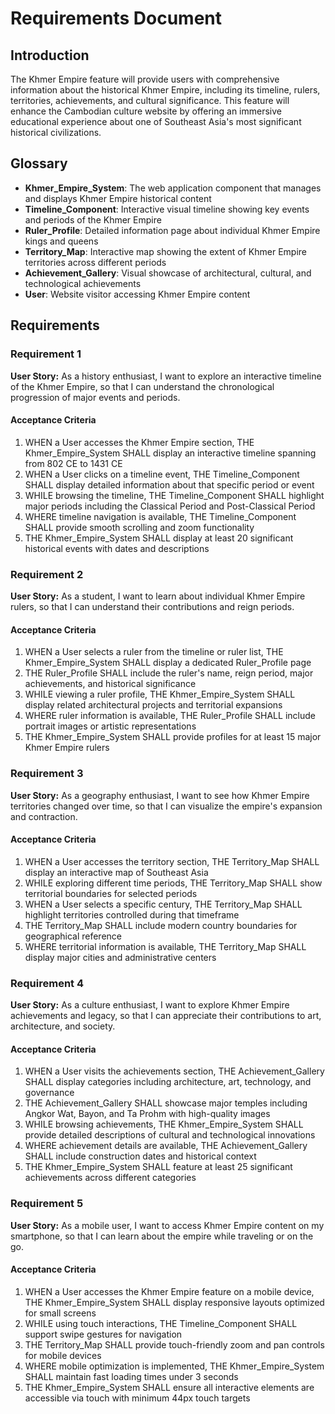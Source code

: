 # Requirements Document

## Introduction

The Khmer Empire feature will provide users with comprehensive information about the historical Khmer Empire, including its timeline, rulers, territories, achievements, and cultural significance. This feature will enhance the Cambodian culture website by offering an immersive educational experience about one of Southeast Asia's most significant historical civilizations.

## Glossary

- **Khmer_Empire_System**: The web application component that manages and displays Khmer Empire historical content
- **Timeline_Component**: Interactive visual timeline showing key events and periods of the Khmer Empire
- **Ruler_Profile**: Detailed information page about individual Khmer Empire kings and queens
- **Territory_Map**: Interactive map showing the extent of Khmer Empire territories across different periods
- **Achievement_Gallery**: Visual showcase of architectural, cultural, and technological achievements
- **User**: Website visitor accessing Khmer Empire content

## Requirements

### Requirement 1

**User Story:** As a history enthusiast, I want to explore an interactive timeline of the Khmer Empire, so that I can understand the chronological progression of major events and periods.

#### Acceptance Criteria

1. WHEN a User accesses the Khmer Empire section, THE Khmer_Empire_System SHALL display an interactive timeline spanning from 802 CE to 1431 CE
2. WHEN a User clicks on a timeline event, THE Timeline_Component SHALL display detailed information about that specific period or event
3. WHILE browsing the timeline, THE Timeline_Component SHALL highlight major periods including the Classical Period and Post-Classical Period
4. WHERE timeline navigation is available, THE Timeline_Component SHALL provide smooth scrolling and zoom functionality
5. THE Khmer_Empire_System SHALL display at least 20 significant historical events with dates and descriptions

### Requirement 2

**User Story:** As a student, I want to learn about individual Khmer Empire rulers, so that I can understand their contributions and reign periods.

#### Acceptance Criteria

1. WHEN a User selects a ruler from the timeline or ruler list, THE Khmer_Empire_System SHALL display a dedicated Ruler_Profile page
2. THE Ruler_Profile SHALL include the ruler's name, reign period, major achievements, and historical significance
3. WHILE viewing a ruler profile, THE Khmer_Empire_System SHALL display related architectural projects and territorial expansions
4. WHERE ruler information is available, THE Ruler_Profile SHALL include portrait images or artistic representations
5. THE Khmer_Empire_System SHALL provide profiles for at least 15 major Khmer Empire rulers

### Requirement 3

**User Story:** As a geography enthusiast, I want to see how Khmer Empire territories changed over time, so that I can visualize the empire's expansion and contraction.

#### Acceptance Criteria

1. WHEN a User accesses the territory section, THE Territory_Map SHALL display an interactive map of Southeast Asia
2. WHILE exploring different time periods, THE Territory_Map SHALL show territorial boundaries for selected periods
3. WHEN a User selects a specific century, THE Territory_Map SHALL highlight territories controlled during that timeframe
4. THE Territory_Map SHALL include modern country boundaries for geographical reference
5. WHERE territorial information is available, THE Territory_Map SHALL display major cities and administrative centers

### Requirement 4

**User Story:** As a culture enthusiast, I want to explore Khmer Empire achievements and legacy, so that I can appreciate their contributions to art, architecture, and society.

#### Acceptance Criteria

1. WHEN a User visits the achievements section, THE Achievement_Gallery SHALL display categories including architecture, art, technology, and governance
2. THE Achievement_Gallery SHALL showcase major temples including Angkor Wat, Bayon, and Ta Prohm with high-quality images
3. WHILE browsing achievements, THE Khmer_Empire_System SHALL provide detailed descriptions of cultural and technological innovations
4. WHERE achievement details are available, THE Achievement_Gallery SHALL include construction dates and historical context
5. THE Khmer_Empire_System SHALL feature at least 25 significant achievements across different categories

### Requirement 5

**User Story:** As a mobile user, I want to access Khmer Empire content on my smartphone, so that I can learn about the empire while traveling or on the go.

#### Acceptance Criteria

1. WHEN a User accesses the Khmer Empire feature on a mobile device, THE Khmer_Empire_System SHALL display responsive layouts optimized for small screens
2. WHILE using touch interactions, THE Timeline_Component SHALL support swipe gestures for navigation
3. THE Territory_Map SHALL provide touch-friendly zoom and pan controls for mobile devices
4. WHERE mobile optimization is implemented, THE Khmer_Empire_System SHALL maintain fast loading times under 3 seconds
5. THE Khmer_Empire_System SHALL ensure all interactive elements are accessible via touch with minimum 44px touch targets